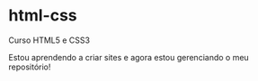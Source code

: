 # html-css
 Curso HTML5 e CSS3

Estou aprendendo a criar sites e agora estou gerenciando o meu repositório!